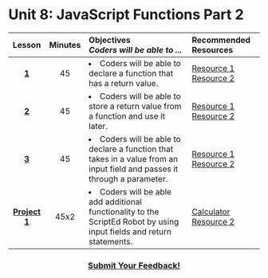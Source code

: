 # Unit 8: JavaScript Functions Part 2




|Lesson|Minutes|Objectives <br> *Coders will be able to ...*|Recommended Resources|
|:-------:|:-------:|:-------|:-------|
|[**1**]()|45| <li>Coders will be able to declare a function that has a return value.</li>|[Resource 1]()<br>[Resource 2]()|
|[**2**]()|45|<li>Coders will be able to store a return value from a function and use it later.</li>|[Resource 1]()<br>[Resource 2]()|
|[**3**]()|45|<li> Coders will be able to declare a function that takes in a value from an input field and passes it through a parameter.</li>|[Resource 1]()<br>[Resource 2]()|
|[**Project 1**]()|45x2|<li>Coders will be able add additional functionality to the ScriptEd Robot by using input fields and return statements.</li>|[Calculator](https://github.com/ScriptEdcurriculum/curriculum2016/tree/master/year1/units/unit10/projects/project2)<br>[Resource 2]()|



<h3 align="center"><a href="https://docs.google.com/forms/d/e/1FAIpQLSfx0wkLyw_jSOhWR2yY8GTR8TV2NXYZc40us7aPHnl9bO6WAQ/viewform">Submit Your Feedback!</a></h3>



